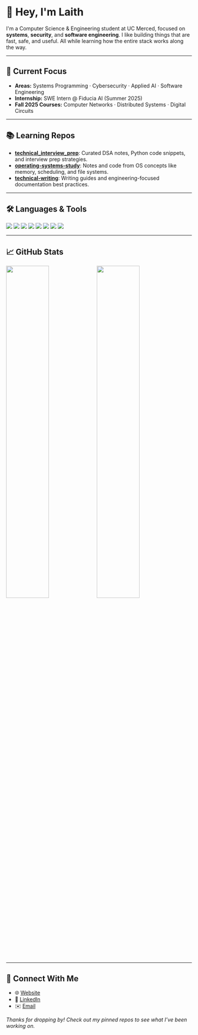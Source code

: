 # 👋 Hey, I'm Laith

I'm a Computer Science & Engineering student at UC Merced, focused on **systems**, **security**, and **software engineering**. I like building things that are fast, safe, and useful. All while learning how the entire stack works along the way.

---

## 🔧 Current Focus

- **Areas:** Systems Programming · Cybersecurity · Applied AI · Software Engineering
- **Internship:** SWE Intern @ Fiducia AI (Summer 2025)
- **Fall 2025 Courses:** Computer Networks · Distributed Systems · Digital Circuits

---

## 📚 Learning Repos

- [**technical_interview_prep**](https://github.com/laithdarras/technical_interview_prep): Curated DSA notes, Python code snippets, and interview prep strategies.
- [**operating-systems-study**](https://github.com/laithdarras/operating-systems-study): Notes and code from OS concepts like memory, scheduling, and file systems.
- [**technical-writing**](https://github.com/laithdarras/technical-writing): Writing guides and engineering-focused documentation best practices.

---

## 🛠️ Languages & Tools

<p align="left">
  <img src="https://img.shields.io/badge/Python-3776AB?style=flat&logo=python&logoColor=white"/>
  <img src="https://img.shields.io/badge/C-00599C?style=flat&logo=c&logoColor=white"/>
  <img src="https://img.shields.io/badge/Bash-121011?style=flat&logo=gnu-bash&logoColor=white"/>
  <img src="https://img.shields.io/badge/JavaScript-F7DF1E?style=flat&logo=javascript&logoColor=black"/>
  <img src="https://img.shields.io/badge/React-20232A?style=flat&logo=react&logoColor=61DAFB"/>
  <img src="https://img.shields.io/badge/Docker-2496ED?style=flat&logo=docker&logoColor=white"/>
  <img src="https://img.shields.io/badge/Linux-FCC624?style=flat&logo=linux&logoColor=black"/>
  <img src="https://img.shields.io/badge/Git-F05032?style=flat&logo=git&logoColor=white"/>
</p>

---

## 📈 GitHub Stats

<p align="left">
  <img src="https://github-readme-stats.vercel.app/api?username=laithdarras&show_icons=true&theme=dark&count_private=true" width="48%" />
  <img src="https://github-readme-stats.vercel.app/api/top-langs/?username=laithdarras&layout=compact&theme=dark" width="48%" />
</p>


---

## 🔗 Connect With Me

- 🌐 [Website](https://laith.vercel.app)
- 💼 [LinkedIn](https://linkedin.com/in/laith-darras/)
- ✉️ [Email](mailto:laith.s.darras@gmail.com)

_Thanks for dropping by! Check out my pinned repos to see what I’ve been working on._
